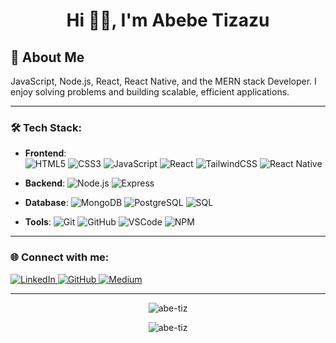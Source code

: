 <h1 align="center">Hi 🙋‍♂️, I'm Abebe Tizazu</h1>

<h2 align="left">💫 About Me</h2>

<p align="left">
 JavaScript, Node.js, React, React Native, and the MERN stack Developer. I enjoy solving problems and building scalable, efficient applications.
</p>

---

### 🛠️ Tech Stack:

- **Frontend**:   
  ![HTML5](https://img.shields.io/badge/-HTML5-E34F26?logo=html5&logoColor=white&style=for-the-badge)
  ![CSS3](https://img.shields.io/badge/-CSS3-1572B6?logo=css3&logoColor=white&style=for-the-badge)
  ![JavaScript](https://img.shields.io/badge/-JavaScript-F7DF1E?logo=javascript&logoColor=black&style=for-the-badge)
  ![React](https://img.shields.io/badge/-React-61DAFB?logo=react&logoColor=white&style=for-the-badge)
  ![TailwindCSS](https://img.shields.io/badge/-TailwindCSS-06B6D4?logo=tailwindcss&logoColor=white&style=for-the-badge)
  ![React Native](https://img.shields.io/badge/-React_Native-61DAFB?logo=react&logoColor=white&style=for-the-badge)

- **Backend**: 
  ![Node.js](https://img.shields.io/badge/-Node.js-339933?logo=node.js&logoColor=white&style=for-the-badge)
  ![Express](https://img.shields.io/badge/-Express-000000?logo=express&logoColor=white&style=for-the-badge)

- **Database**: 
  ![MongoDB](https://img.shields.io/badge/-MongoDB-47A248?logo=mongodb&logoColor=white&style=for-the-badge)
  ![PostgreSQL](https://img.shields.io/badge/-PostgreSQL-4169E1?logo=postgresql&logoColor=white&style=for-the-badge)
  ![SQL](https://img.shields.io/badge/-SQL-4479A1?logo=sql&logoColor=white&style=for-the-badge)

- **Tools**: 
  ![Git](https://img.shields.io/badge/-Git-F05032?logo=git&logoColor=white&style=for-the-badge)
  ![GitHub](https://img.shields.io/badge/-GitHub-181717?logo=github&logoColor=white&style=for-the-badge)
  ![VSCode](https://img.shields.io/badge/-VSCode-007ACC?logo=visual-studio-code&logoColor=white&style=for-the-badge)
  ![NPM](https://img.shields.io/badge/-npm-CB3837?logo=npm&logoColor=white&style=for-the-badge)

---

### 🌐 Connect with me:
<p align="left">
  <a href="https://www.linkedin.com/in/abe-ti/" target="blank">
    <img src="https://img.shields.io/badge/LinkedIn-0077B5?style=for-the-badge&logo=linkedin&logoColor=white" alt="LinkedIn"/>
  </a>
  <a href="https://github.com/Abe-tiz" target="blank">
    <img src="https://img.shields.io/badge/GitHub-181717?style=for-the-badge&logo=github&logoColor=white" alt="GitHub"/>
  </a>
  <a href="https://medium.com/@abebetizazu157" target="blank">
     <img src="https://img.shields.io/badge/Medium-12100E?style=for-the-badge&logo=medium&logoColor=white" alt="Medium"/>
  </a>
</p>

---

<p align="center">
  <img src="https://github-readme-stats.vercel.app/api/top-langs?username=abe-tiz&show_icons=true&locale=en&layout=compact" alt="abe-tiz" />
</p>

<p align="center">
  <img src="https://github-readme-streak-stats.herokuapp.com/?user=abe-tiz&" alt="abe-tiz" />
</p>
